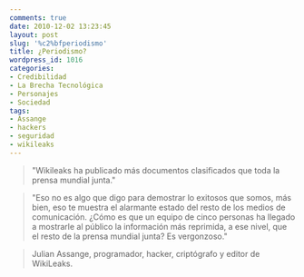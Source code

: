 ```yaml
---
comments: true
date: 2010-12-02 13:23:45
layout: post
slug: '%c2%bfperiodismo'
title: ¿Periodismo?
wordpress_id: 1016
categories:
- Credibilidad
- La Brecha Tecnológica
- Personajes
- Sociedad
tags:
- Assange
- hackers
- seguridad
- wikileaks
---
```


> "Wikileaks ha publicado más documentos clasificados que toda la prensa mundial junta."




> "Eso no es algo que digo para demostrar lo exitosos que somos, más bien, eso te muestra el alarmante estado del resto de los medios de comunicación. ¿Cómo es que un equipo de cinco personas ha llegado a mostrarle al público la información más reprimida, a ese nivel, que el resto de la prensa mundial junta? Es vergonzoso."




> Julian Assange, programador, hacker, criptógrafo y editor de WikiLeaks.

